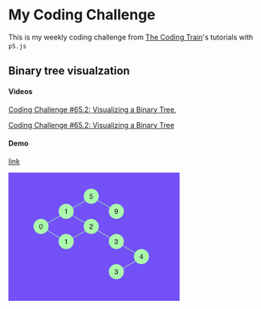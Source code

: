 
# My Coding Challenge 

This is my weekly coding challenge from [The Coding Train]( https://www.youtube.com/channel/UCvjgXvBlbQiydffZU7m1_aw)'s  tutorials with `p5.js`



## Binary tree visualzation

#### Videos


[Coding Challenge #65.2: Visualizing a Binary Tree](https://youtu.be/ZNH0MuQ51m4),

[Coding Challenge #65.2: Visualizing a Binary Tree](https://youtu.be/KFEvF_ymuzY)

#### Demo

[link](https://skyying.github.io/coding-challenge/dist/index.html)

![image-20190216175307323](./screenshots/bt.png)

